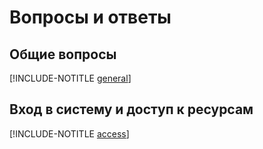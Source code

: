 # Вопросы и ответы

## Общие вопросы

[!INCLUDE-NOTITLE [general](general.md)]

## Вход в систему и доступ к ресурсам

[!INCLUDE-NOTITLE [access](access.md)]